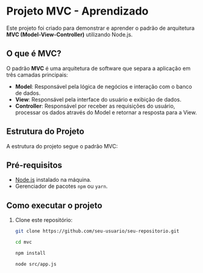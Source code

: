 # Projeto MVC - Aprendizado

Este projeto foi criado para demonstrar e aprender o padrão de arquitetura **MVC (Model-View-Controller)** utilizando Node.js.

## O que é MVC?

O padrão **MVC** é uma arquitetura de software que separa a aplicação em três camadas principais:

- **Model**: Responsável pela lógica de negócios e interação com o banco de dados.
- **View**: Responsável pela interface do usuário e exibição de dados.
- **Controller**: Responsável por receber as requisições do usuário, processar os dados através do Model e retornar a resposta para a View.

## Estrutura do Projeto

A estrutura do projeto segue o padrão MVC:

## Pré-requisitos

- [Node.js](https://nodejs.org/) instalado na máquina.
- Gerenciador de pacotes `npm` ou `yarn`.

## Como executar o projeto

1. Clone este repositório:

   ```bash
   git clone https://github.com/seu-usuario/seu-repositorio.git
   ```

   ```bash
   cd mvc
   ```

   ```bash
   npm install
   ```

   ```bash
   node src/app.js
   ```
